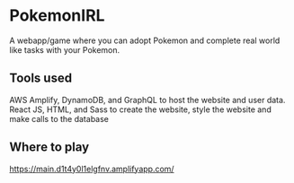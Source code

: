# PokemonIRL

A webapp/game where you can adopt Pokemon and complete real world like tasks with your Pokemon.

## Tools used

AWS Amplify, DynamoDB, and GraphQL to host the website and user data.
React JS, HTML, and Sass to create the website, style the website and make calls to the database

## Where to play

https://main.d1t4y0l1elgfnv.amplifyapp.com/


